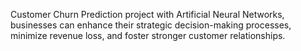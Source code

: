 Customer Churn Prediction project with Artificial Neural Networks, businesses can enhance their strategic decision-making processes, minimize revenue loss, and foster stronger customer relationships.

